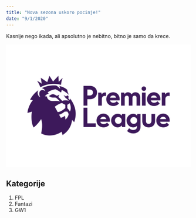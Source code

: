 ```yaml
---
title: "Nova sezona uskoro pocinje!"
date: "9/1/2020"
---
```


Kasnije nego ikada, ali apsolutno je nebitno, bitno je samo da krece.

![Premier League logo](./PL-logo.png)

## Kategorije
1. FPL
2. Fantazi
3. GW1